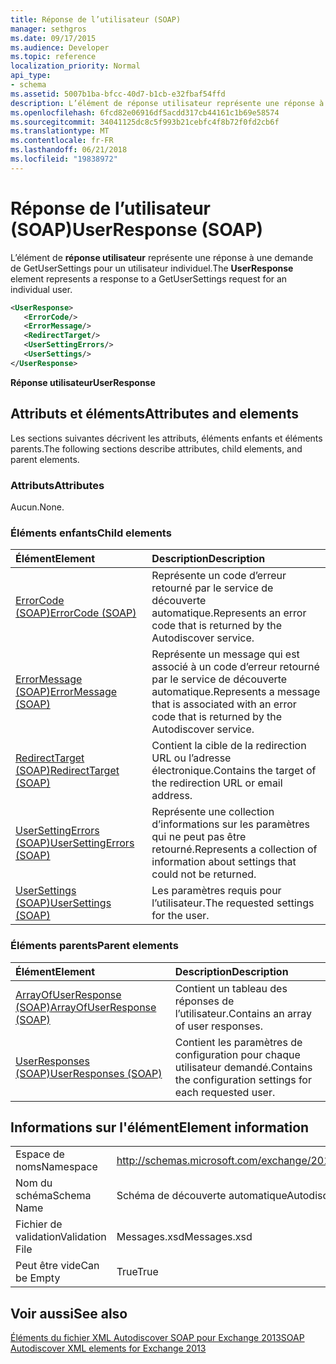 ```yaml
---
title: Réponse de l’utilisateur (SOAP)
manager: sethgros
ms.date: 09/17/2015
ms.audience: Developer
ms.topic: reference
localization_priority: Normal
api_type:
- schema
ms.assetid: 5007b1ba-bfcc-40d7-b1cb-e32fbaf54ffd
description: L’élément de réponse utilisateur représente une réponse à une demande de GetUserSettings pour un utilisateur individuel.
ms.openlocfilehash: 6fcd82e06916df5acdd317cb44161c1b69e58574
ms.sourcegitcommit: 34041125dc8c5f993b21cebfc4f8b72f0fd2cb6f
ms.translationtype: MT
ms.contentlocale: fr-FR
ms.lasthandoff: 06/21/2018
ms.locfileid: "19838972"
---
```

# <a name="userresponse-soap"></a><span data-ttu-id="8f662-103">Réponse de l’utilisateur (SOAP)</span><span class="sxs-lookup"><span data-stu-id="8f662-103">UserResponse (SOAP)</span></span>

<span data-ttu-id="8f662-104">L’élément de **réponse utilisateur** représente une réponse à une demande de GetUserSettings pour un utilisateur individuel.</span><span class="sxs-lookup"><span data-stu-id="8f662-104">The **UserResponse** element represents a response to a GetUserSettings request for an individual user.</span></span> 
  
```XML
<UserResponse>
   <ErrorCode/>
   <ErrorMessage/>
   <RedirectTarget/>
   <UserSettingErrors/>
   <UserSettings/>
</UserResponse>
```

 <span data-ttu-id="8f662-105">**Réponse utilisateur**</span><span class="sxs-lookup"><span data-stu-id="8f662-105">**UserResponse**</span></span>
## <a name="attributes-and-elements"></a><span data-ttu-id="8f662-106">Attributs et éléments</span><span class="sxs-lookup"><span data-stu-id="8f662-106">Attributes and elements</span></span>

<span data-ttu-id="8f662-107">Les sections suivantes décrivent les attributs, éléments enfants et éléments parents.</span><span class="sxs-lookup"><span data-stu-id="8f662-107">The following sections describe attributes, child elements, and parent elements.</span></span>
  
### <a name="attributes"></a><span data-ttu-id="8f662-108">Attributs</span><span class="sxs-lookup"><span data-stu-id="8f662-108">Attributes</span></span>

<span data-ttu-id="8f662-109">Aucun.</span><span class="sxs-lookup"><span data-stu-id="8f662-109">None.</span></span>
  
### <a name="child-elements"></a><span data-ttu-id="8f662-110">Éléments enfants</span><span class="sxs-lookup"><span data-stu-id="8f662-110">Child elements</span></span>

|<span data-ttu-id="8f662-111">**Élément**</span><span class="sxs-lookup"><span data-stu-id="8f662-111">**Element**</span></span>|<span data-ttu-id="8f662-112">**Description**</span><span class="sxs-lookup"><span data-stu-id="8f662-112">**Description**</span></span>|
|:-----|:-----|
|[<span data-ttu-id="8f662-113">ErrorCode (SOAP)</span><span class="sxs-lookup"><span data-stu-id="8f662-113">ErrorCode (SOAP)</span></span>](errorcode-soap.md) <br/> |<span data-ttu-id="8f662-114">Représente un code d’erreur retourné par le service de découverte automatique.</span><span class="sxs-lookup"><span data-stu-id="8f662-114">Represents an error code that is returned by the Autodiscover service.</span></span>  <br/> |
|[<span data-ttu-id="8f662-115">ErrorMessage (SOAP)</span><span class="sxs-lookup"><span data-stu-id="8f662-115">ErrorMessage (SOAP)</span></span>](errormessage-soap.md) <br/> |<span data-ttu-id="8f662-116">Représente un message qui est associé à un code d’erreur retourné par le service de découverte automatique.</span><span class="sxs-lookup"><span data-stu-id="8f662-116">Represents a message that is associated with an error code that is returned by the Autodiscover service.</span></span>  <br/> |
|[<span data-ttu-id="8f662-117">RedirectTarget (SOAP)</span><span class="sxs-lookup"><span data-stu-id="8f662-117">RedirectTarget (SOAP)</span></span>](redirecttarget-soap.md) <br/> |<span data-ttu-id="8f662-118">Contient la cible de la redirection URL ou l’adresse électronique.</span><span class="sxs-lookup"><span data-stu-id="8f662-118">Contains the target of the redirection URL or email address.</span></span>  <br/> |
|[<span data-ttu-id="8f662-119">UserSettingErrors (SOAP)</span><span class="sxs-lookup"><span data-stu-id="8f662-119">UserSettingErrors (SOAP)</span></span>](usersettingerrors-soap.md) <br/> |<span data-ttu-id="8f662-120">Représente une collection d’informations sur les paramètres qui ne peut pas être retourné.</span><span class="sxs-lookup"><span data-stu-id="8f662-120">Represents a collection of information about settings that could not be returned.</span></span>  <br/> |
|[<span data-ttu-id="8f662-121">UserSettings (SOAP)</span><span class="sxs-lookup"><span data-stu-id="8f662-121">UserSettings (SOAP)</span></span>](usersettings-soap.md) <br/> |<span data-ttu-id="8f662-122">Les paramètres requis pour l’utilisateur.</span><span class="sxs-lookup"><span data-stu-id="8f662-122">The requested settings for the user.</span></span>  <br/> |
   
### <a name="parent-elements"></a><span data-ttu-id="8f662-123">Éléments parents</span><span class="sxs-lookup"><span data-stu-id="8f662-123">Parent elements</span></span>

|<span data-ttu-id="8f662-124">**Élément**</span><span class="sxs-lookup"><span data-stu-id="8f662-124">**Element**</span></span>|<span data-ttu-id="8f662-125">**Description**</span><span class="sxs-lookup"><span data-stu-id="8f662-125">**Description**</span></span>|
|:-----|:-----|
|[<span data-ttu-id="8f662-126">ArrayOfUserResponse (SOAP)</span><span class="sxs-lookup"><span data-stu-id="8f662-126">ArrayOfUserResponse (SOAP)</span></span>](arrayofuserresponse-soap.md) <br/> |<span data-ttu-id="8f662-127">Contient un tableau des réponses de l’utilisateur.</span><span class="sxs-lookup"><span data-stu-id="8f662-127">Contains an array of user responses.</span></span>  <br/> |
|[<span data-ttu-id="8f662-128">UserResponses (SOAP)</span><span class="sxs-lookup"><span data-stu-id="8f662-128">UserResponses (SOAP)</span></span>](userresponses-soap.md) <br/> |<span data-ttu-id="8f662-129">Contient les paramètres de configuration pour chaque utilisateur demandé.</span><span class="sxs-lookup"><span data-stu-id="8f662-129">Contains the configuration settings for each requested user.</span></span>  <br/> |
   
## <a name="element-information"></a><span data-ttu-id="8f662-130">Informations sur l'élément</span><span class="sxs-lookup"><span data-stu-id="8f662-130">Element information</span></span>

|||
|:-----|:-----|
|<span data-ttu-id="8f662-131">Espace de noms</span><span class="sxs-lookup"><span data-stu-id="8f662-131">Namespace</span></span>  <br/> |http://schemas.microsoft.com/exchange/2010/Autodiscover  <br/> |
|<span data-ttu-id="8f662-132">Nom du schéma</span><span class="sxs-lookup"><span data-stu-id="8f662-132">Schema Name</span></span>  <br/> |<span data-ttu-id="8f662-133">Schéma de découverte automatique</span><span class="sxs-lookup"><span data-stu-id="8f662-133">Autodiscover schema</span></span>  <br/> |
|<span data-ttu-id="8f662-134">Fichier de validation</span><span class="sxs-lookup"><span data-stu-id="8f662-134">Validation File</span></span>  <br/> |<span data-ttu-id="8f662-135">Messages.xsd</span><span class="sxs-lookup"><span data-stu-id="8f662-135">Messages.xsd</span></span>  <br/> |
|<span data-ttu-id="8f662-136">Peut être vide</span><span class="sxs-lookup"><span data-stu-id="8f662-136">Can be Empty</span></span>  <br/> |<span data-ttu-id="8f662-137">True</span><span class="sxs-lookup"><span data-stu-id="8f662-137">True</span></span>  <br/> |
   
## <a name="see-also"></a><span data-ttu-id="8f662-138">Voir aussi</span><span class="sxs-lookup"><span data-stu-id="8f662-138">See also</span></span>



[<span data-ttu-id="8f662-139">Éléments du fichier XML Autodiscover SOAP pour Exchange 2013</span><span class="sxs-lookup"><span data-stu-id="8f662-139">SOAP Autodiscover XML elements for Exchange 2013</span></span>](soap-autodiscover-xml-elements-for-exchange-2013.md)

